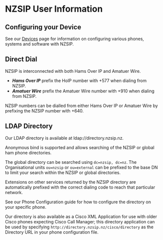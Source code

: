 # NZSIP User Information

## Configuring your Device

See our [Devices](devices/index.md) page for information on configuring various phones, systems and software with NZSIP.

## Direct Dial

NZSIP is interconnected with both Hams Over IP and Amatuer Wire.

* ***Hams Over IP*** prefix the HoIP number with +577 when dialing from NZSIP.
* ***Amatuer Wire*** prefix the Amatuer Wire number with +910 when dialing from NZSIP.

NZSIP numbers can be dialled from either Hams Over IP or Amatuer Wire by prefixing the NZSIP number with +640.

## LDAP Directory

Our LDAP directory is available at ldap://directory.nzsip.nz.

Anonymous bind is supported and allows searching of the NZSIP or global ham phone directories.

The global directory can be searched using `dc=nzsip, dc=nz`.   The Organisational units `ou=nzsip` or `ou=external` can be prefixed to the base DN to limit your search within the NZSIP or global directories.

Extensions on other services returned by the NZSIP directory are automatically prefixed with the correct dialing code to reach that particular network.

See our Phone Configuration guide for how to configure the directory on your specific phone.

Our directory is also available as a Cisco XML Application for use with older Cisco phones expecting Cisco Call Manager;  this directory application can be used by specifying `http://directory.nzsip.nz/cisco/directory` as the Directory URL in your phone configuration file.

